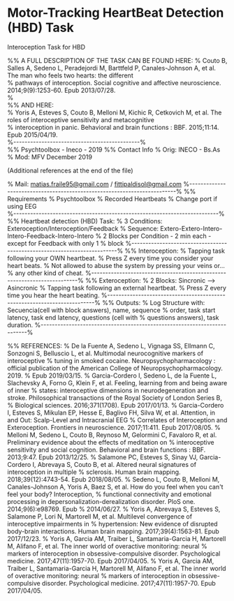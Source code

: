 # Motor-Tracking HeartBeat Detection (HBD) Task
Interoception Task for HBD

%% A FULL DESCRIPTION OF THE TASK CAN BE FOUND HERE:
% Couto B, Salles A, Sedeno L, Peradejordi M, Barttfeld P, Canales-Johnson A, et al. The man who feels two hearts: the different   
% pathways of interoception. Social cognitive and affective neuroscience. 2014;9(9):1253-60. Epub 2013/07/28.   
%  
%% AND HERE:  
% Yoris A, Esteves S, Couto B, Melloni M, Kichic R, Cetkovich M, et al. The roles of interoceptive sensitivity and metacognitive   
% interoception in panic. Behavioral and brain functions : BBF. 2015;11:14. Epub 2015/04/19.  
%---------------------------------------------%  
%% Psychtoolbox - Ineco - 2019
%% Contact Info
% Orig: INECO - Bs.As
% Mod:  MFV December 2019

(Additional references at the end of the file)

%  Mail: matias.fraile95@gmail.com / fittipaldisol@gmail.com
%-------------------------------------------------------------------------%
%% Requirements
%  Psychtoolbox 
%  Recorded Heartbeats
%  Change port if using EEG  
%-------------------------------------------------------------------------%
%% Heartbeat detection (HBD) Task:
%  3 Conditions: Exteroception/Interoception/Feedback
%  Sequence: Extero-Extero-Intero-Intero-Feedback-Intero-Intero
%  2 Blocks per Condition - 2 min each - except for Feedback with only 1
%  block
%-------------------------------------------------------------------------%
%% Interoception: 
%  Tapping task following your OWN heartbeat. 
%  Press Z every time you consider your heart beats.
%  Not allowed to abuse the system by pressing your veins or...
%  any other kind of cheat.
%-------------------------------------------------------------------------%
%% Exteroception:
%  2 Blocks: Sincronic --> Asincronic 
%  Tapping task following an external heartbeat.
%  Press Z every time you hear the heart beating.
%-------------------------------------------------------------------------%
%% Outputs:
%  Log Structure with: Secuencia(cell with block answers), name, sequence
%  order, task start latency, task end latency, questions (cell with
%  questions answers), task duration.
%-------------------------------------------------------------------------%

%% REFERENCES:
% De la Fuente A, Sedeno L, Vignaga SS, Ellmann C, Sonzogni S, Belluscio L, et al. Multimodal neurocognitive markers of interoceptive 
% tuning in smoked cocaine. Neuropsychopharmacology : official publication of the American College of Neuropsychopharmacology. 2019. 
% Epub 2019/03/15.
% Garcia-Cordero I, Sedeno L, de la Fuente L, Slachevsky A, Forno G, Klein F, et al. Feeling, learning from and being aware of inner 
% states: interoceptive dimensions in neurodegeneration and stroke. Philosophical transactions of the Royal Society of London Series B, % Biological sciences. 2016;371(1708). Epub 2017/01/13.
% Garcia-Cordero I, Esteves S, Mikulan EP, Hesse E, Baglivo FH, Silva W, et al. Attention, in and Out: Scalp-Level and Intracranial EEG % Correlates of Interoception and Exteroception. Frontiers in neuroscience. 2017;11:411. Epub 2017/08/05.
% Melloni M, Sedeno L, Couto B, Reynoso M, Gelormini C, Favaloro R, et al. Preliminary evidence about the effects of meditation on 
% interoceptive sensitivity and social cognition. Behavioral and brain functions : BBF. 2013;9:47. Epub 2013/12/25.
% Salamone PC, Esteves S, Sinay VJ, Garcia-Cordero I, Abrevaya S, Couto B, et al. Altered neural signatures of interoception in multiple % sclerosis. Human brain mapping. 2018;39(12):4743-54. Epub 2018/08/05.
% Sedeno L, Couto B, Melloni M, Canales-Johnson A, Yoris A, Baez S, et al. How do you feel when you can't feel your body? Interoception, % functional connectivity and emotional processing in depersonalization-derealization disorder. PloS one. 2014;9(6):e98769. Epub 
% 2014/06/27.
% Yoris A, Abrevaya S, Esteves S, Salamone P, Lori N, Martorell M, et al. Multilevel convergence of interoceptive impairments in 
% hypertension: New evidence of disrupted body-brain interactions. Human brain mapping. 2017;39(4):1563-81. Epub 2017/12/23.
% Yoris A, Garcia AM, Traiber L, Santamaria-Garcia H, Martorell M, Alifano F, et al. The inner world of overactive monitoring: neural 
% markers of interoception in obsessive-compulsive disorder. Psychological medicine. 2017;47(11):1957-70. Epub 2017/04/05.
% Yoris A, Garcia AM, Traiber L, Santamaria-Garcia H, Martorell M, Alifano F, et al. The inner world of overactive monitoring: neural 
% markers of interoception in obsessive-compulsive disorder. Psychological medicine. 2017;47(11):1957-70. Epub 2017/04/05.

